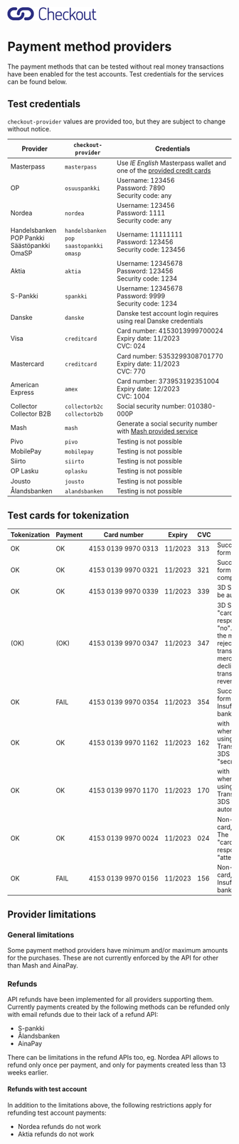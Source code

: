 <img src="images/checkout-logo-vaaka-RGB.png" alt="Checkout Finland Oy" style="width: 200px;">

# Payment method providers

The payment methods that can be tested without real money transactions have been enabled for the test accounts. Test credentials for the services can be found below.

## Test credentials

`checkout-provider` values are provided too, but they are subject to change without notice.

Provider | `checkout-provider` | Credentials
---------| --------------------| -------------
Masterpass | `masterpass` |  Use *IE English* Masterpass wallet and one of the [provided credit cards](https://developer.mastercard.com/page/masterpass-sandbox-testing-guidelines)
OP | `osuuspankki` |  Username: 123456<br>Password: 7890<br>Security code: any
Nordea | `nordea` |  Username: 123456<br>Password: 1111<br>Security code: any
Handelsbanken<br>POP Pankki<br>Säästöpankki<br>OmaSP | `handelsbanken`<br>`pop`<br>`saastopankki`<br>`omasp` |  Username: 11111111<br>Password: 123456<br>Security code: 123456
Aktia | `aktia` |  Username: 12345678<br>Password: 123456<br>Security code: 1234
S-Pankki | `spankki` |  Username: 12345678<br>Password: 9999<br>Security code: 1234
Danske | `danske` |  Danske test account login requires using real Danske credentials
Visa | `creditcard` |  Card number: 4153013999700024<br>Expiry date: 11/2023<br>CVC: 024
Mastercard | `creditcard` |  Card number: 5353299308701770<br>Expiry date: 11/2023<br>CVC: 770
American Express | `amex` |  Card number: 373953192351004<br>Expiry date: 12/2023<br>CVC: 1004
Collector<br>Collector B2B | `collectorb2c`<br>`collectorb2b` |  Social security number: 010380-000P
Mash | `mash` |  Generate a social security number with [Mash provided service](https://sc-rel.mash.com/My/Test/GenerateSsnForTesting?age=34&tps=651)
Pivo | `pivo` | Testing is not possible
MobilePay | `mobilepay` |  Testing is not possible
Siirto | `siirto` | Testing is not possible
OP Lasku | `oplasku` | Testing is not possible
Jousto | `jousto` | Testing is not possible
Ålandsbanken | `alandsbanken`|  Testing is not possible


## Test cards for tokenization

Tokenization | Payment | Card number      | Expiry  | CVC | Description
-------------|---------|------------------|---------|-----|------------
OK           | OK      | 4153&nbsp;0139&nbsp;9970&nbsp;0313 | 11/2023 | 313 | Successful 3D Secure. 3DS form password "secret".
OK           | OK      | 4153&nbsp;0139&nbsp;9970&nbsp;0321 | 11/2023 | 321 | Successful 3D Secure. 3DS form will be automatically completed.
OK           | OK      | 4153&nbsp;0139&nbsp;9970&nbsp;0339 | 11/2023 | 339 | 3D Secure attempt. 3DS will be automatically attempted. 
(OK)         | (OK)    | 4153&nbsp;0139&nbsp;9970&nbsp;0347 | 11/2023 | 347 | 3D Secure fails. The "cardholder_authentication" response parameter will be "no". It is at discretion of the merchant to accept or reject unauthentication transactions. If the merchant decides to decline the payment, the transaction should be reverted. 
OK           | FAIL    | 4153&nbsp;0139&nbsp;9970&nbsp;0354 | 11/2023 | 354 | Successful 3D Secure. 3DS form password "secret". Insufficient funds in the test bank account. 
OK           | OK      | 4153&nbsp;0139&nbsp;9970&nbsp;1162 | 11/2023 | 162 | with 3DS, Soft decline when charging saved card using Customer Initiated Transaction (requires 3DS). 3DS form password "secret".
OK           | OK      | 4153&nbsp;0139&nbsp;9970&nbsp;1170 | 11/2023 | 170 | with 3DS, Soft decline when charging saved card using Customer Initiated Transaction (requires 3DS). 3DS form will be automatically completed.
OK           | OK      | 4153&nbsp;0139&nbsp;9970&nbsp;0024 | 11/2023 | 024 | Non-EU - "one leg out" card, not enrolled to 3DS. The "cardholder_authentication" response parameter will be "attempted".
OK           | FAIL    | 4153&nbsp;0139&nbsp;9970&nbsp;0156 | 11/2023 | 156 | Non-EU - "one leg out" card, not enrolled to 3DS. Insufficient funds in the test bank account. 


## Provider limitations

### General limitations

Some payment method providers have minimum and/or maximum amounts for the purchases. These are not currently enforced by the API for other than Mash and AinaPay.

### Refunds

API refunds have been implemented for all providers supporting them. Currently payments created by the following methods can be refunded only with email refunds due to their lack of a refund API:

* S-pankki
* Ålandsbanken
* AinaPay

There can be limitations in the refund APIs too, eg. Nordea API allows to refund only once per payment, and only for payments created less than 13 weeks earlier.

#### Refunds with test account

In addition to the limitations above, the following restrictions apply for refunding test account payments:

* Nordea refunds do not work
* Aktia refunds do not work

